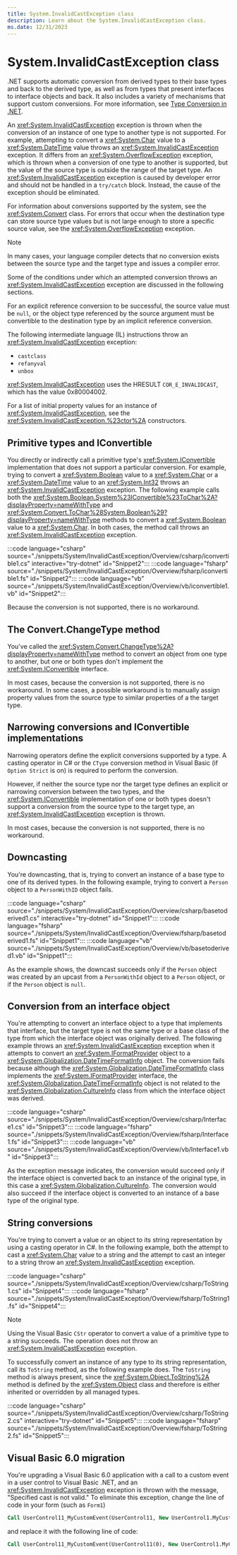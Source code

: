 ```yaml
---
title: System.InvalidCastException class
description: Learn about the System.InvalidCastException class.
ms.date: 12/31/2023
---
```

# System.InvalidCastException class

.NET supports automatic conversion from derived types to their base types and back to the derived type, as well as from types that present interfaces to interface objects and back. It also includes a variety of mechanisms that support custom conversions. For more information, see [Type Conversion in .NET](../../standard/base-types/type-conversion.md).

An <xref:System.InvalidCastException> exception is thrown when the conversion of an instance of one type to another type is not supported. For example, attempting to convert a <xref:System.Char> value to a <xref:System.DateTime> value throws an <xref:System.InvalidCastException> exception. It differs from an <xref:System.OverflowException> exception, which is thrown when a conversion of one type to another is supported, but the value of the source type is outside the range of the target type. An <xref:System.InvalidCastException> exception is caused by developer error and should not be handled in a `try/catch` block. Instead, the cause of the exception should be eliminated.

For information about conversions supported by the system, see the <xref:System.Convert> class. For errors that occur when the destination type can store source type values but is not large enough to store a specific source value, see the <xref:System.OverflowException> exception.

> [!NOTE]
> In many cases, your language compiler detects that no conversion exists between the source type and the target type and issues a compiler error.

Some of the conditions under which an attempted conversion throws an <xref:System.InvalidCastException> exception are discussed in the following sections.

For an explicit reference conversion to be successful, the source value must be `null`, or the object type referenced by the source argument must be convertible to the destination type by an implicit reference conversion.

The following intermediate language (IL) instructions throw an <xref:System.InvalidCastException> exception:

- `castclass`
- `refanyval`
- `unbox`

<xref:System.InvalidCastException> uses the HRESULT `COR_E_INVALIDCAST`, which has the value 0x80004002.

For a list of initial property values for an instance of <xref:System.InvalidCastException>, see the <xref:System.InvalidCastException.%23ctor%2A> constructors.

## Primitive types and IConvertible

You directly or indirectly call a primitive type's <xref:System.IConvertible> implementation that does not support a particular conversion. For example, trying to convert a <xref:System.Boolean> value to a <xref:System.Char> or a <xref:System.DateTime> value to an <xref:System.Int32> throws an <xref:System.InvalidCastException> exception. The following example calls both the <xref:System.Boolean.System%23IConvertible%23ToChar%2A?displayProperty=nameWithType> and <xref:System.Convert.ToChar%28System.Boolean%29?displayProperty=nameWithType> methods to convert a <xref:System.Boolean> value to a <xref:System.Char>. In both cases, the method call throws an <xref:System.InvalidCastException> exception.

:::code language="csharp" source="./snippets/System/InvalidCastException/Overview/csharp/iconvertible1.cs" interactive="try-dotnet" id="Snippet2":::
:::code language="fsharp" source="./snippets/System/InvalidCastException/Overview/fsharp/iconvertible1.fs" id="Snippet2":::
:::code language="vb" source="./snippets/System/InvalidCastException/Overview/vb/iconvertible1.vb" id="Snippet2":::

Because the conversion is not supported, there is no workaround.

## The Convert.ChangeType method

You've called the <xref:System.Convert.ChangeType%2A?displayProperty=nameWithType> method to convert an object from one type to another, but one or both types don't implement the <xref:System.IConvertible> interface.

In most cases, because the conversion is not supported, there is no workaround. In some cases, a possible workaround is to manually assign property values from the source type to similar properties of a the target type.

## Narrowing conversions and IConvertible implementations

Narrowing operators define the explicit conversions supported by a type. A casting operator in C# or the `CType` conversion method in Visual Basic (if `Option Strict` is on)  is required to perform the conversion.

However, if neither the source type nor the target type defines an explicit or narrowing conversion between the two types, and the <xref:System.IConvertible> implementation of one or both types doesn't support a conversion from the source type to the target type, an <xref:System.InvalidCastException> exception is thrown.

In most cases, because the conversion is not supported, there is no workaround.

## Downcasting

You're downcasting, that is, trying to convert an instance of a base type to one of its derived types. In the following example, trying to convert a `Person` object to a `PersonWithID` object fails.

:::code language="csharp" source="./snippets/System/InvalidCastException/Overview/csharp/basetoderived1.cs" interactive="try-dotnet" id="Snippet1":::
:::code language="fsharp" source="./snippets/System/InvalidCastException/Overview/fsharp/basetoderived1.fs" id="Snippet1":::
:::code language="vb" source="./snippets/System/InvalidCastException/Overview/vb/basetoderived1.vb" id="Snippet1":::

As the example shows, the downcast succeeds only if the `Person` object was created by an upcast from a `PersonWithId` object to a `Person` object, or if the `Person` object is `null`.

## Conversion from an interface object

You're attempting to convert an interface object to a type that implements that interface, but the target type is not the same type or a base class of the type from which the interface object was originally derived. The following example throws an <xref:System.InvalidCastException> exception when it attempts to convert an <xref:System.IFormatProvider> object to a <xref:System.Globalization.DateTimeFormatInfo> object. The conversion fails because although the <xref:System.Globalization.DateTimeFormatInfo> class implements the <xref:System.IFormatProvider> interface, the <xref:System.Globalization.DateTimeFormatInfo> object is not related to the <xref:System.Globalization.CultureInfo> class from which the interface object was derived.

:::code language="csharp" source="./snippets/System/InvalidCastException/Overview/csharp/Interface1.cs" id="Snippet3":::
:::code language="fsharp" source="./snippets/System/InvalidCastException/Overview/fsharp/Interface1.fs" id="Snippet3":::
:::code language="vb" source="./snippets/System/InvalidCastException/Overview/vb/Interface1.vb" id="Snippet3":::

As the exception message indicates, the conversion would succeed only if the interface object is converted back to an instance of the original type, in this case a  <xref:System.Globalization.CultureInfo>. The conversion would also succeed if the interface object is converted to an instance of a base type of the original type.

## String conversions

You're trying to convert a value or an object to its string representation by using a casting operator in C#. In the following example, both the attempt to cast a <xref:System.Char> value to a string and the attempt to cast an integer to a string throw an <xref:System.InvalidCastException> exception.

:::code language="csharp" source="./snippets/System/InvalidCastException/Overview/csharp/ToString1.cs" id="Snippet4":::
:::code language="fsharp" source="./snippets/System/InvalidCastException/Overview/fsharp/ToString1.fs" id="Snippet4":::

> [!NOTE]
> Using the Visual Basic `CStr` operator to convert a value of a primitive type to a string succeeds. The operation does not throw an <xref:System.InvalidCastException> exception.

To successfully convert an instance of any type to its string representation, call its `ToString` method, as the following example does. The `ToString` method is always present, since the <xref:System.Object.ToString%2A> method is defined by the <xref:System.Object> class and therefore is either inherited or overridden by all managed types.

:::code language="csharp" source="./snippets/System/InvalidCastException/Overview/csharp/ToString2.cs" interactive="try-dotnet" id="Snippet5":::
:::code language="fsharp" source="./snippets/System/InvalidCastException/Overview/fsharp/ToString2.fs" id="Snippet5":::

## Visual Basic 6.0 migration

You're upgrading a Visual Basic 6.0 application with a call to a custom event in a user control to Visual Basic .NET, and an <xref:System.InvalidCastException> exception is thrown with the message, "Specified cast is not valid." To eliminate this exception, change the line of code in your form (such as `Form1`)

```vb
Call UserControl11_MyCustomEvent(UserControl11, New UserControl1.MyCustomEventEventArgs(5))
```

and replace it with the following line of code:

```vb
Call UserControl11_MyCustomEvent(UserControl11(0), New UserControl1.MyCustomEventEventArgs(5))
```
